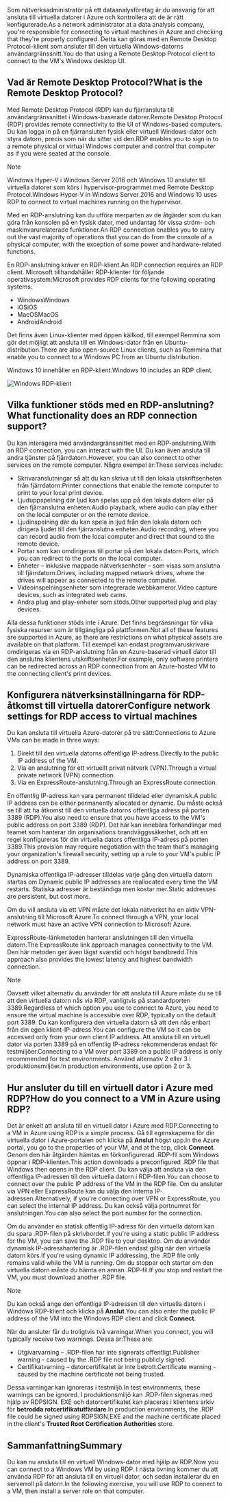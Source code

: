 <span data-ttu-id="18ff6-101">Som nätverksadministratör på ett dataanalysföretag är du ansvarig för att ansluta till virtuella datorer i Azure och kontrollera att de är rätt konfigurerade.</span><span class="sxs-lookup"><span data-stu-id="18ff6-101">As a network administrator at a data analysis company, you're responsible for connecting to virtual machines in Azure and checking that they're properly configured.</span></span> <span data-ttu-id="18ff6-102">Detta kan göras med en Remote Desktop Protocol-klient som ansluter till den virtuella Windows-datorns användargränssnitt.</span><span class="sxs-lookup"><span data-stu-id="18ff6-102">You do that using a Remote Desktop Protocol client to connect to the VM's Windows desktop UI.</span></span>

## <a name="what-is-the-remote-desktop-protocol"></a><span data-ttu-id="18ff6-103">Vad är Remote Desktop Protocol?</span><span class="sxs-lookup"><span data-stu-id="18ff6-103">What is the Remote Desktop Protocol?</span></span>

<span data-ttu-id="18ff6-104">Med Remote Desktop Protocol (RDP) kan du fjärransluta till användargränssnittet i Windows-baserade datorer.</span><span class="sxs-lookup"><span data-stu-id="18ff6-104">Remote Desktop Protocol (RDP) provides remote connectivity to the UI of Windows-based computers.</span></span> <span data-ttu-id="18ff6-105">Du kan logga in på en fjärransluten fysisk eller virtuell Windows-dator och styra datorn, precis som när du sitter vid den.</span><span class="sxs-lookup"><span data-stu-id="18ff6-105">RDP enables you to sign in to a remote physical or virtual Windows computer and control that computer as if you were seated at the console.</span></span>

> [!Note]
> <span data-ttu-id="18ff6-106">Windows Hyper-V i Windows Server 2016 och Windows 10 ansluter till virtuella datorer som körs i hypervisor-programmet med Remote Desktop Protocol.</span><span class="sxs-lookup"><span data-stu-id="18ff6-106">Windows Hyper-V in Windows Server 2016 and Windows 10 uses RDP to connect to virtual machines running on the hypervisor.</span></span>

<span data-ttu-id="18ff6-107">Med en RDP-anslutning kan du utföra merparten av de åtgärder som du kan göra från konsolen på en fysisk dator, med undantag för vissa ström- och maskinvarurelaterade funktioner.</span><span class="sxs-lookup"><span data-stu-id="18ff6-107">An RDP connection enables you to carry out the vast majority of operations that you can do from the console of a physical computer, with the exception of some power and hardware-related functions.</span></span>

<span data-ttu-id="18ff6-108">En RDP-anslutning kräver en RDP-klient.</span><span class="sxs-lookup"><span data-stu-id="18ff6-108">An RDP connection requires an RDP client.</span></span> <span data-ttu-id="18ff6-109">Microsoft tillhandahåller RDP-klienter för följande operativsystem:</span><span class="sxs-lookup"><span data-stu-id="18ff6-109">Microsoft provides RDP clients for the following operating systems:</span></span>

* <span data-ttu-id="18ff6-110">Windows</span><span class="sxs-lookup"><span data-stu-id="18ff6-110">Windows</span></span>
* <span data-ttu-id="18ff6-111">iOS</span><span class="sxs-lookup"><span data-stu-id="18ff6-111">iOS</span></span>
* <span data-ttu-id="18ff6-112">MacOS</span><span class="sxs-lookup"><span data-stu-id="18ff6-112">MacOS</span></span>
* <span data-ttu-id="18ff6-113">Android</span><span class="sxs-lookup"><span data-stu-id="18ff6-113">Android</span></span>

<span data-ttu-id="18ff6-114">Det finns även Linux-klienter med öppen källkod, till exempel Remmina som gör det möjligt att ansluta till en Windows-dator från en Ubuntu-distribution.</span><span class="sxs-lookup"><span data-stu-id="18ff6-114">There are also open-source Linux clients, such as Remmina that enable you to connect to a Windows PC from an Ubuntu distribution.</span></span>

<span data-ttu-id="18ff6-115">Windows 10 innehåller en RDP-klient.</span><span class="sxs-lookup"><span data-stu-id="18ff6-115">Windows 10 includes an RDP client.</span></span>

![Windows RDP-klient](../images/2-rdp-client.PNG)

## <a name="what-functionality-does-an-rdp-connection-support"></a><span data-ttu-id="18ff6-117">Vilka funktioner stöds med en RDP-anslutning?</span><span class="sxs-lookup"><span data-stu-id="18ff6-117">What functionality does an RDP connection support?</span></span>

<span data-ttu-id="18ff6-118">Du kan interagera med användargränssnittet med en RDP-anslutning.</span><span class="sxs-lookup"><span data-stu-id="18ff6-118">With an RDP connection, you can interact with the UI.</span></span> <span data-ttu-id="18ff6-119">Du kan även ansluta till andra tjänster på fjärrdatorn.</span><span class="sxs-lookup"><span data-stu-id="18ff6-119">However, you can also connect to other services on the remote computer.</span></span> <span data-ttu-id="18ff6-120">Några exempel är:</span><span class="sxs-lookup"><span data-stu-id="18ff6-120">These services include:</span></span>

* <span data-ttu-id="18ff6-121">Skrivaranslutningar så att du kan skriva ut till den lokala utskriftsenheten från fjärrdatorn.</span><span class="sxs-lookup"><span data-stu-id="18ff6-121">Printer connections that enable the remote computer to print to your local print device.</span></span>
* <span data-ttu-id="18ff6-122">Ljuduppspelning där ljud kan spelas upp på den lokala datorn eller på den fjärranslutna enheten.</span><span class="sxs-lookup"><span data-stu-id="18ff6-122">Audio playback, where audio can play either on the local computer or on the remote device.</span></span>
* <span data-ttu-id="18ff6-123">Ljudinspelning där du kan spela in ljud från den lokala datorn och dirigera ljudet till den fjärranslutna enheten.</span><span class="sxs-lookup"><span data-stu-id="18ff6-123">Audio recording, where you can record audio from the local computer and direct that sound to the remote device.</span></span>
* <span data-ttu-id="18ff6-124">Portar som kan omdirigeras till portar på den lokala datorn.</span><span class="sxs-lookup"><span data-stu-id="18ff6-124">Ports, which you can redirect to the ports on the local computer.</span></span>
* <span data-ttu-id="18ff6-125">Enheter – inklusive mappade nätverksenheter – som visas som anslutna till fjärrdatorn.</span><span class="sxs-lookup"><span data-stu-id="18ff6-125">Drives, including mapped network drives, where the drives will appear as connected to the remote computer.</span></span>
* <span data-ttu-id="18ff6-126">Videoinspelningsenheter som integrerade webbkameror.</span><span class="sxs-lookup"><span data-stu-id="18ff6-126">Video capture devices, such as integrated web cams.</span></span>
* <span data-ttu-id="18ff6-127">Andra plug and play-enheter som stöds.</span><span class="sxs-lookup"><span data-stu-id="18ff6-127">Other supported plug and play devices.</span></span>

<span data-ttu-id="18ff6-128">Alla dessa funktioner stöds inte i Azure. Det finns begränsningar för vilka fysiska resurser som är tillgängliga på plattformen.</span><span class="sxs-lookup"><span data-stu-id="18ff6-128">Not all of these features are supported in Azure, as there are restrictions on what physical assets are available on that platform.</span></span> <span data-ttu-id="18ff6-129">Till exempel kan endast programvaruskrivare omdirigeras via en RDP-anslutning från en Azure-baserad virtuell dator till den anslutna klientens utskriftsenheter.</span><span class="sxs-lookup"><span data-stu-id="18ff6-129">For example, only software printers can be redirected across an RDP connection from an Azure-hosted VM to the connecting client's print devices.</span></span>

## <a name="configure-network-settings-for-rdp-access-to-virtual-machines"></a><span data-ttu-id="18ff6-130">Konfigurera nätverksinställningarna för RDP-åtkomst till virtuella datorer</span><span class="sxs-lookup"><span data-stu-id="18ff6-130">Configure network settings for RDP access to virtual machines</span></span>

<span data-ttu-id="18ff6-131">Du kan ansluta till virtuella Azure-datorer på tre sätt:</span><span class="sxs-lookup"><span data-stu-id="18ff6-131">Connections to Azure VMs can be made in three ways:</span></span>

1. <span data-ttu-id="18ff6-132">Direkt till den virtuella datorns offentliga IP-adress.</span><span class="sxs-lookup"><span data-stu-id="18ff6-132">Directly to the public IP address of the VM.</span></span>
2. <span data-ttu-id="18ff6-133">Via en anslutning för ett virtuellt privat nätverk (VPN).</span><span class="sxs-lookup"><span data-stu-id="18ff6-133">Through a virtual private network (VPN) connection.</span></span>
3. <span data-ttu-id="18ff6-134">Via en ExpressRoute-anslutning.</span><span class="sxs-lookup"><span data-stu-id="18ff6-134">Through an ExpressRoute connection.</span></span>

<span data-ttu-id="18ff6-135">En offentlig IP-adress kan vara permanent tilldelad eller dynamisk.</span><span class="sxs-lookup"><span data-stu-id="18ff6-135">A public IP address can be either permanently allocated or dynamic.</span></span> <span data-ttu-id="18ff6-136">Du måste också se till att ha åtkomst till den virtuella datorns offentliga adress på porten 3389 (RDP).</span><span class="sxs-lookup"><span data-stu-id="18ff6-136">You also need to ensure that you have access to the VM's public address on port 3389 (RDP).</span></span> <span data-ttu-id="18ff6-137">Det här kan innebära förhandlingar med teamet som hanterar din organisations brandväggssäkerhet, och att en regel konfigureras för din virtuella dators offentliga IP-adress på porten 3389.</span><span class="sxs-lookup"><span data-stu-id="18ff6-137">This provision may require negotiation with the team that's managing your organization's firewall security, setting up a rule to your VM's public IP address on port 3389.</span></span>

<span data-ttu-id="18ff6-138">Dynamiska offentliga IP-adresser tilldelas varje gång den virtuella datorn startas om.</span><span class="sxs-lookup"><span data-stu-id="18ff6-138">Dynamic public IP addresses are reallocated every time the VM restarts.</span></span> <span data-ttu-id="18ff6-139">Statiska adresser är beständiga men kostar mer.</span><span class="sxs-lookup"><span data-stu-id="18ff6-139">Static addresses are persistent, but cost more.</span></span>

<span data-ttu-id="18ff6-140">Om du vill ansluta via ett VPN måste det lokala nätverket ha en aktiv VPN-anslutning till Microsoft Azure.</span><span class="sxs-lookup"><span data-stu-id="18ff6-140">To connect through a VPN, your local network must have an active VPN connection to Microsoft Azure.</span></span>

<span data-ttu-id="18ff6-141">ExpressRoute-länkmetoden hanterar anslutningen till den virtuella datorn.</span><span class="sxs-lookup"><span data-stu-id="18ff6-141">The ExpressRoute link approach manages connectivity to the VM.</span></span> <span data-ttu-id="18ff6-142">Den här metoden ger även lägst svarstid och högst bandbredd.</span><span class="sxs-lookup"><span data-stu-id="18ff6-142">This approach also provides the lowest latency and highest bandwidth connection.</span></span>

> [!Note]
> <span data-ttu-id="18ff6-143">Oavsett vilket alternativ du använder för att ansluta till Azure måste du se till att den virtuella datorn nås via RDP, vanligtvis på standardporten 3389.</span><span class="sxs-lookup"><span data-stu-id="18ff6-143">Regardless of which option you use to connect to Azure, you need to ensure the virtual machine is accessible over RDP, typically on the default port 3389.</span></span> <span data-ttu-id="18ff6-144">Du kan konfigurera den virtuella datorn så att den nås enbart från din egen klient-IP-adress.</span><span class="sxs-lookup"><span data-stu-id="18ff6-144">You can configure the VM so it can be accessed only from your own client IP address.</span></span> <span data-ttu-id="18ff6-145">Att ansluta till en virtuell dator via porten 3389 på en offentlig IP-adress rekommenderas endast för testmiljöer.</span><span class="sxs-lookup"><span data-stu-id="18ff6-145">Connecting to a VM over port 3389 on a public IP address is only recommended for test environments.</span></span> <span data-ttu-id="18ff6-146">Använd alternativ 2 eller 3 i produktionsmiljöer.</span><span class="sxs-lookup"><span data-stu-id="18ff6-146">In production environments, use option 2 or 3.</span></span>

## <a name="how-do-you-connect-to-a-vm-in-azure-using-rdp"></a><span data-ttu-id="18ff6-147">Hur ansluter du till en virtuell dator i Azure med RDP?</span><span class="sxs-lookup"><span data-stu-id="18ff6-147">How do you connect to a VM in Azure using RDP?</span></span>

<span data-ttu-id="18ff6-148">Det är enkelt att ansluta till en virtuell dator i Azure med RDP.</span><span class="sxs-lookup"><span data-stu-id="18ff6-148">Connecting to a VM in Azure using RDP is a simple process.</span></span> <span data-ttu-id="18ff6-149">Gå till egenskaperna för din virtuella dator i Azure-portalen och klicka på **Anslut** högst upp.</span><span class="sxs-lookup"><span data-stu-id="18ff6-149">In the Azure portal, you go to the properties of your VM, and at the top, click **Connect**.</span></span> <span data-ttu-id="18ff6-150">Genom den här åtgärden hämtas en förkonfigurerad .RDP-fil som Windows öppnar i RDP-klienten.</span><span class="sxs-lookup"><span data-stu-id="18ff6-150">This action downloads a preconfigured .RDP file that Windows then opens in the RDP client.</span></span> <span data-ttu-id="18ff6-151">Du kan välja att ansluta via den offentliga IP-adressen till den virtuella datorn i RDP-filen.</span><span class="sxs-lookup"><span data-stu-id="18ff6-151">You can choose to connect over the public IP address of the VM in the RDP file.</span></span> <span data-ttu-id="18ff6-152">Om du ansluter via VPN eller ExpressRoute kan du välja den interna IP-adressen.</span><span class="sxs-lookup"><span data-stu-id="18ff6-152">Alternatively, if you're connecting over VPN or ExpressRoute, you can select the internal IP address.</span></span> <span data-ttu-id="18ff6-153">Du kan också välja portnumret för anslutningen.</span><span class="sxs-lookup"><span data-stu-id="18ff6-153">You can also select the port number for the connection.</span></span>

<span data-ttu-id="18ff6-154">Om du använder en statisk offentlig IP-adress för den virtuella datorn kan du spara .RDP-filen på skrivbordet.</span><span class="sxs-lookup"><span data-stu-id="18ff6-154">If you're using a static public IP address for the VM, you can save the .RDP file to your desktop.</span></span> <span data-ttu-id="18ff6-155">Om du använder dynamisk IP-adresshantering är .RDP-filen endast giltig när den virtuella datorn körs.</span><span class="sxs-lookup"><span data-stu-id="18ff6-155">If you're using dynamic IP addressing, the .RDP file only remains valid while the VM is running.</span></span> <span data-ttu-id="18ff6-156">Om du stoppar och startar om den virtuella datorn måste du hämta en annan .RDP-fil.</span><span class="sxs-lookup"><span data-stu-id="18ff6-156">If you stop and restart the VM, you must download another .RDP file.</span></span>

> [!Note]
> <span data-ttu-id="18ff6-157">Du kan också ange den offentliga IP-adressen till den virtuella datorn i Windows RDP-klient och klicka på **Anslut**.</span><span class="sxs-lookup"><span data-stu-id="18ff6-157">You can also enter the public IP address of the VM into the Windows RDP client and click **Connect**.</span></span>

<span data-ttu-id="18ff6-158">När du ansluter får du troligtvis två varningar.</span><span class="sxs-lookup"><span data-stu-id="18ff6-158">When you connect, you will typically receive two warnings.</span></span> <span data-ttu-id="18ff6-159">Dessa är:</span><span class="sxs-lookup"><span data-stu-id="18ff6-159">These are:</span></span>

* <span data-ttu-id="18ff6-160">Utgivarvarning – .RDP-filen har inte signerats offentligt.</span><span class="sxs-lookup"><span data-stu-id="18ff6-160">Publisher warning - caused by the .RDP file not being publicly signed.</span></span>
* <span data-ttu-id="18ff6-161">Certifikatvarning – datorcertifikatet är inte betrott.</span><span class="sxs-lookup"><span data-stu-id="18ff6-161">Certificate warning - caused by the machine certificate not being trusted.</span></span>

<span data-ttu-id="18ff6-162">Dessa varningar kan ignoreras i testmiljö.</span><span class="sxs-lookup"><span data-stu-id="18ff6-162">In test environments, these warnings can be ignored.</span></span> <span data-ttu-id="18ff6-163">I produktionsmiljö kan .RDP-filen signeras med hjälp av RDPSIGN. EXE och datorcertifikatet kan placeras i klientens arkiv för **betrodda rotcertifikatutfärdare**.</span><span class="sxs-lookup"><span data-stu-id="18ff6-163">In production environments, the .RDP file could be signed using RDPSIGN.EXE and the machine certificate placed in the client's **Trusted Root Certification Authorities** store.</span></span>

## <a name="summary"></a><span data-ttu-id="18ff6-164">Sammanfattning</span><span class="sxs-lookup"><span data-stu-id="18ff6-164">Summary</span></span>

<span data-ttu-id="18ff6-165">Du kan nu ansluta till en virtuell Windows-dator med hjälp av RDP.</span><span class="sxs-lookup"><span data-stu-id="18ff6-165">Now you can connect to a Windows VM by using RDP.</span></span> <span data-ttu-id="18ff6-166">I nästa övning kommer du att använda RDP för att ansluta till en virtuell dator, och sedan installerar du en serverroll på datorn.</span><span class="sxs-lookup"><span data-stu-id="18ff6-166">In the following exercise, you will use RDP to connect to a VM, then install a server role on that computer.</span></span>
